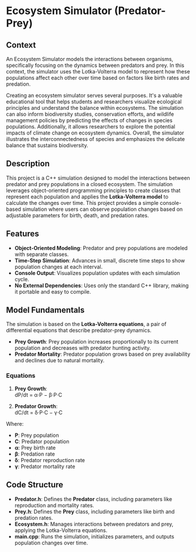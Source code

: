 # Ecosystem Simulator (Predator-Prey)

## Context
An Ecosystem Simulator models the interactions between organisms, specifically focusing on the dynamics between predators and prey. In this context, the simulator uses the Lotka-Volterra model to represent how these populations affect each other over time based on factors like birth rates and predation.

Creating an ecosystem simulator serves several purposes. It's a valuable educational tool that helps students and researchers visualize ecological principles and understand the balance within ecosystems. The simulation can also inform biodiversity studies, conservation efforts, and wildlife management policies by predicting the effects of changes in species populations. Additionally, it allows researchers to explore the potential impacts of climate change on ecosystem dynamics. Overall, the simulator illustrates the interconnectedness of species and emphasizes the delicate balance that sustains biodiversity.

## Description
This project is a C++ simulation designed to model the interactions between predator and prey populations in a closed ecosystem. The simulation leverages object-oriented programming principles to create classes that represent each population and applies the **Lotka-Volterra model** to calculate the changes over time. This project provides a simple console-based simulation where users can observe population changes based on adjustable parameters for birth, death, and predation rates.

## Features
- **Object-Oriented Modeling**: Predator and prey populations are modeled with separate classes.
- **Time-Step Simulation**: Advances in small, discrete time steps to show population changes at each interval.
- **Console Output**: Visualizes population updates with each simulation cycle.
- **No External Dependencies**: Uses only the standard C++ library, making it portable and easy to compile.

## Model Fundamentals
The simulation is based on the **Lotka-Volterra equations**, a pair of differential equations that describe predator-prey dynamics.
- **Prey Growth**: Prey population increases proportionally to its current population and decreases with predator hunting activity.
- **Predator Mortality**: Predator population grows based on prey availability and declines due to natural mortality.

### Equations
1. **Prey Growth**:  
   dP/dt = α⋅P − β⋅P⋅C
   
2. **Predator Growth**:  
   dC/dt = δ⋅P⋅C − γ⋅C

Where:
- **P**: Prey population
- **C**: Predator population
- **α**: Prey birth rate
- **β**: Predation rate
- **δ**: Predator reproduction rate
- **γ**: Predator mortality rate

## Code Structure
- **Predator.h**: Defines the **Predator** class, including parameters like reproduction and mortality rates.
- **Prey.h**: Defines the **Prey** class, including parameters like birth and predation rates.
- **Ecosystem.h**: Manages interactions between predators and prey, applying the Lotka-Volterra equations.
- **main.cpp**: Runs the simulation, initializes parameters, and outputs population changes over time.
